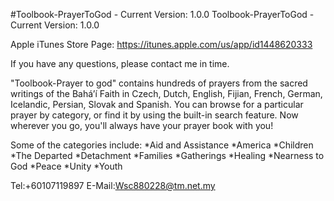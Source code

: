 #Toolbook-PrayerToGod - Current Version: 1.0.0
Toolbook-PrayerToGod - Current Version: 1.0.0

Apple iTunes Store Page: https://itunes.apple.com/us/app/id1448620333

If you have any questions, please contact me in time.

"Toolbook-Prayer to god" contains hundreds of prayers from the sacred writings of the Bahá’í Faith in Czech, Dutch, English, Fijian, French, German, Icelandic, Persian, Slovak and Spanish. You can browse for a particular prayer by category, or find it by using the built-in search feature. Now wherever you go, you'll always have your prayer book with you!

Some of the categories include:
 *Aid and Assistance
 *America
 *Children
 *The Departed
 *Detachment
 *Families
 *Gatherings
 *Healing
 *Nearness to God
 *Peace
 *Unity
 *Youth
 
 Tel:+60107119897 
 E-Mail:Wsc880228@tm.net.my
 

